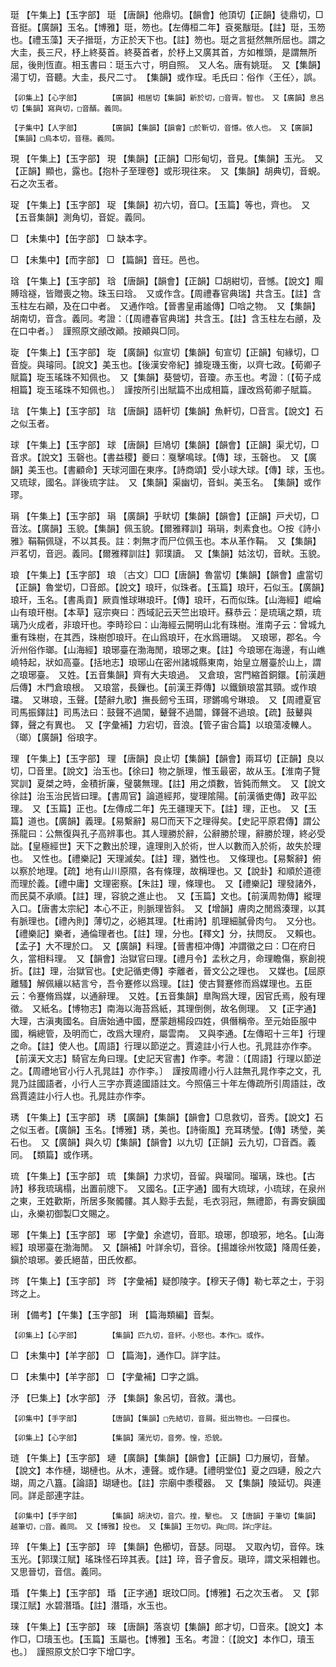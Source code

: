 <!-- { "loadSidebar": true } -->
珽	【午集上】【玉字部】	珽	【唐韻】他鼎切。【韻會】他頂切【正韻】徒鼎切，□音挺。【廣韻】玉名。【博雅】珽，笏也。【左傳桓二年】袞冕黻珽。【註】珽，玉笏也。【禮玉藻】天子搢珽，方正於天下也。【註】笏也。珽之言挺然無所屈也。謂之大圭，長三尺，杼上終葵首。終葵首者，於杼上又廣其首，方如椎頭，是謂無所屈，後則恆直。相玉書曰：珽玉六寸，明自照。　又人名。唐有姚珽。　又【集韻】湯丁切，音聽。大圭，長尺二寸。　【集韻】或作珵。毛氏曰：俗作〈王任〉，誤。

	【卯集上】【心字部】		【廣韻】相居切【集韻】新於切，□音胥。智也。　又【廣韻】息呂切【集韻】寫與切，□音醑。義同。

	【子集中】【人字部】		【廣韻】【集韻】【韻會】□於靳切，音懚。依人也。　又【廣韻】【集韻】□烏本切，音穩。義同。

現	【午集上】【玉字部】	現	【集韻】【正韻】□形甸切，音見。【集韻】玉光。　又【正韻】顯也，露也。【抱朴子至理卷】或形現往來。　又【集韻】胡典切，音蜆。石之次玉者。

珿	【午集上】【玉字部】	珿	【集韻】初六切，音□。【玉篇】等也，齊也。　又【五音集韻】測角切，音娖。義同。

□	【未集中】【缶字部】	□	缺本字。

□	【未集中】【而字部】	□	【篇韻】音玨。邑也。

琀	【午集上】【玉字部】	琀	【唐韻】【韻會】【正韻】□胡紺切，音憾。【說文】賵賻琀襚，皆贈喪之物。珠玉曰琀。　又或作含。【周禮春官典瑞】共含玉。【註】含玉柱左右顚，及在口中者。　又通作唅。【晉書皇甫謐傳】□唅之物。　又【集韻】胡南切，音含。義同。考證：〔【周禮春官典瑞】共含玉。【註】含玉柱左右顄，及在口中者。〕　謹照原文顄改顚。按顚與□同。 

琁	【午集上】【玉字部】	琁	【廣韻】似宣切【集韻】旬宣切【正韻】旬緣切，□音旋。與璿同。【說文】美玉也。【後漢安帝紀】據琁璣玉衡，以齊七政。【荀卿子賦篇】琁玉瑤珠不知佩也。　又【集韻】葵營切，音瓊。赤玉也。考證：〔【荀子成相篇】琁玉瑤珠不知佩也。〕　謹按所引出賦篇不出成相篇，謹改爲荀卿子賦篇。 

琂	【午集上】【玉字部】	琂	【唐韻】語軒切【集韻】魚軒切，□音言。【說文】石之似玉者。

球	【午集上】【玉字部】	球	【唐韻】巨鳩切【集韻】【韻會】【正韻】渠尤切，□音求。【說文】玉磬也。【書益稷】夔曰：戛擊鳴球。【傳】球，玉磬也。　又【廣韻】美玉也。【書顧命】天球河圖在東序。【詩商頌】受小球大球。【傳】球，玉也。　又琉球，國名。詳後琉字註。　又【集韻】渠幽切，音虯。美玉名。　【集韻】或作璆。

琄	【午集上】【玉字部】	琄	【廣韻】乎畎切【集韻】【韻會】【正韻】戸犬切，□音泫。【廣韻】玉貌。【集韻】佩玉貌。【爾雅釋訓】琄琄，刺素食也。○按《詩小雅》鞙鞙佩璲，不以其長。註：刺無才而尸位佩玉也。本从革作鞙。　又【集韻】戸茗切，音迥。義同。【爾雅釋訓註】郭璞讀。　又【集韻】姑泫切，音畎。玉貌。

琅	【午集上】【玉字部】	琅	〔古文〕□□【唐韻】魯當切【集韻】【韻會】盧當切【正韻】魯堂切，□音郎。【說文】琅玕，似珠者。【玉篇】琅玕，石似玉。【廣韻】琅玕，玉名。【書禹貢】厥貢惟球琳琅玕。【傳】琅玕，石而似珠。【山海經】崐崘山有琅玕樹。【本草】寇宗奭曰：西域記云天竺出琅玕。蘇恭云：是琉璃之類，琉璃乃火成者，非琅玕也。李時珍曰：山海經云開明山北有珠樹。淮南子云：曾城九重有珠樹，在其西，珠樹卽琅玕。在山爲琅玕，在水爲珊瑚。　又琅琊，郡名。今沂州俗作瑯。【山海經】琅琊臺在渤海閒，琅琊之東。【註】今琅琊在海邊，有山嶕嶢特起，狀如高臺。【括地志】琅琊山在密州諸城縣東南，始皇立層臺於山上，謂之琅琊臺。　又姓。【五音集韻】齊有大夫琅過。　又倉琅，宮門縮首銅鐶。【前漢趙后傳】木門倉琅根。　又琅當，長鏁也。【前漢王莽傳】以鐵鎖琅當其頸。或作琅璫。　又琳琅，玉聲。【楚辭九歌】撫長劒兮玉珥，璆鏘鳴兮琳琅。　又【周禮夏官司馬振鐸註】司馬法曰：鼓聲不過閶，鼙聲不過闒，鐸聲不過琅。【疏】鼓鼙與鐸，聲之有異也。　又【字彙補】力宕切，音浪。【管子宙合篇】以琅蕩凌轢人。（瑯）【廣韻】俗琅字。

理	【午集上】【玉字部】	理	【唐韻】良止切【集韻】【韻會】兩耳切【正韻】良以切，□音里。【說文】治玉也。【徐曰】物之脈理，惟玉最密，故从玉。【淮南子覽冥訓】夏桀之時，金積折廉，璧襲無理。【註】用之煩數，皆鈍而無文。　又【說文徐註】治玉治民皆曰理。【書周官】論道經邦，燮理隂陽。【前漢循吏傳】政平訟理。　又【玉篇】正也。【左傳成二年】先王疆理天下。【註】理，正也。　又【玉篇】道也。【廣韻】義理。【易繫辭】易□而天下之理得矣。【史記平原君傳】謂公孫龍曰：公無復與孔子高辨事也。其人理勝於辭，公辭勝於理，辭勝於理，終必受詘。【皇極經世】天下之數出於理，違理則入於術，世人以數而入於術，故失於理也。　又性也。【禮樂記】天理滅矣。【註】理，猶性也。　又條理也。【易繫辭】俯以察於地理。【疏】地有山川原隰，各有條理，故稱理也。又【說卦】和順於道德而理於義。【禮中庸】文理密察。【朱註】理，條理也。　又【禮樂記】理發諸外，而民莫不承順。【註】理，容貌之進止也。　又【玉篇】文也。【前漢周勃傳】縱理入口。【唐書太宗紀】本心不正，則脈理皆斜。　又【增韻】膚肉之閒爲湊理，以其有脈理也。【禮內則】薄切之，必絕其理。【杜甫詩】肌理細膩骨肉勻。　又分也。【禮樂記】樂者，通倫理者也。【註】理，分也。【釋文】分，扶問反。　又賴也。【孟子】大不理於口。　又【廣韻】料理。【晉書桓冲傳】冲謂徽之曰：□在府日久，當相料理。　又【韻會】治獄官曰理。【禮月令】孟秋之月，命理瞻傷，察創視折。【註】理，治獄官也。【史記循吏傳】李離者，晉文公之理也。　又媒也。【屈原離騷】解佩纕以結言兮，吾令蹇修以爲理。【註】使古賢蹇修而爲媒理也。五臣云：令蹇脩爲媒，以通辭理。　又姓。【五音集韻】臯陶爲大理，因官氏焉，殷有理徵。　又紙名。【博物志】南海以海苔爲紙，其理倒側，故名側理。　又【正字通】大理，古滇夷國名。自唐始通中國，歷蒙趙楊段四姓，俱僭稱帝。至元始臣服中國，稱總管，及明而亡，改爲大理府，屬雲南。　又與李通。【左傳昭十三年】行理之命。【註】使人也。【周語】行理以節逆之。賈逵註小行人也。孔晁註亦作李。【前漢天文志】騎官左角曰理。【史記天官書】作李。考證：〔【周語】行理以節逆之。【周禮地官小行人孔晁註】亦作李。〕　謹按周禮小行人註無孔晁作李之文，孔晁乃註國語者，小行人三字亦賈逵國語註文。今照僖三十年左傳疏所引周語註，改爲賈逵註小行人也。孔晁註亦作李。 

琇	【午集上】【玉字部】	琇	【廣韻】【集韻】【韻會】□息救切，音秀。【說文】石之似玉者。【廣韻】玉名。【博雅】琇，美也。【詩衞風】充耳琇瑩。【傳】琇瑩，美石也。　又【廣韻】與久切【集韻】【韻會】以九切【正韻】云九切，□音酉。義同。　【類篇】或作璓。

琉	【午集上】【玉字部】	琉	【集韻】力求切，音留。與瑠同。瑠璃，珠也。【古詩】移我琉璃榻，出置前牕下。　又國名。【正字通】國有大琉球，小琉球，在泉州之東，王姓歡斯，所居多聚髑髏。其人黥手去髭，毛衣羽冠，無禮節，有壽安鎭國山，永樂初御製□文賜之。

琊	【午集上】【玉字部】	琊	【字彙】余遮切，音耶。琅琊，卽琅邪，地名。【山海經】琅琊臺在渤海閒。　又【韻補】叶詳余切，音徐。【揚雄徐州牧箴】降周任姜，鎭於琅琊。姜氏絕苗，田氏攸都。

琌	【午集上】【玉字部】	琌	【字彙補】疑卽陵字。【穆天子傳】勒七萃之士，于羽琌之上。

琍	【備考】【午集】【玉字部】	琍	【篇海類編】音梨。

	【卯集上】【心字部】		【集韻】匹九切，音紑。小怒也。本作□。或作。

□	【未集中】【羊字部】	□	【篇海】，通作□。詳字註。

□	【未集中】【羊字部】	□	【字彙補】□字之譌。

汿	【巳集上】【水字部】	汿	【集韻】象呂切，音敘。溝也。

	【卯集中】【手字部】		【唐韻】【集韻】□先結切，音屑。挺出物也。一曰揲也。

	【卯集上】【心字部】		【集韻】蒲光切，音旁。惶，恐貌。

琏	【午集上】【玉字部】	璉	【廣韻】【集韻】【韻會】【正韻】□力展切，音輦。【說文】本作槤，瑚槤也。从木，連聲。或作璉。【禮明堂位】夏之四璉，殷之六瑚，周之八簋。【論語】瑚璉也。【註】宗廟中黍稷器。　又【集韻】陵延切。與連同。詳辵部連字註。

	【卯集中】【手字部】		【集韻】胡決切，音穴。揘，擊也。　又【唐韻】于筆切【集韻】越筆切，□音。義同。　又【博雅】投也。　又【集韻】王勿切。與□同。詳□字註。

琗	【午集上】【玉字部】	琗	【集韻】色櫛切，音瑟。同璱。　又取內切，音倅。珠玉光。【郭璞江賦】瑤珠怪石琗其表。【註】琗，音子會反。瑱琗，謂文采相雜也。　又思晉切，音信。義同。

琘	【午集上】【玉字部】	琘	【正字通】珉玟□同。【博雅】石之次玉者。　又【郭璞江賦】水碧潛琘。【註】潛琘，水玉也。

琜	【午集上】【玉字部】	琜	【唐韻】落哀切【集韻】郎才切，□音來。【說文】本作□，□瓄玉也。【玉篇】玉屬也。【博雅】玉名。考證：〔【說文】本作□，瓄玉也。〕　謹照原文於□字下增□字。 

